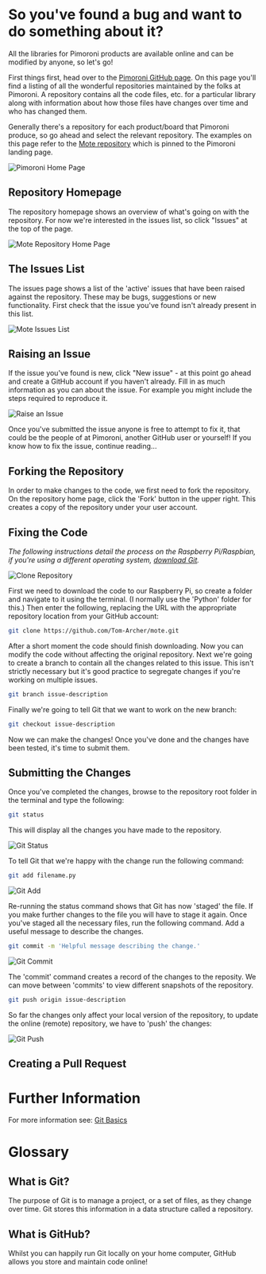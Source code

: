 # So you've found a bug and want to do something about it?

All the libraries for Pimoroni products are available online and can be modified by anyone, so let's go!

First things first, head over to the [Pimoroni GitHub page](https://github.com/pimoroni). On this page you'll find a listing of all the wonderful repositories maintained by the folks at Pimoroni. A repository contains all the code files, etc. for a particular library along with information about how those files have changes over time and who has changed them.

Generally there's a repository for each product/board that Pimoroni produce, so go ahead and select the relevant repository. The examples on this page refer to the [Mote repository](https://github.com/pimoroni/Mote) which is pinned to the Pimoroni landing page.

![Pimoroni Home Page](/images/2-Pimoroni-Github.png)

## Repository Homepage
The repository homepage shows an overview of what's going on with the repository. For now we're interested in the issues list, so click "Issues" at the top of the page.

![Mote Repository Home Page](/images/3-Pimoroni-Github-Mote.png)

## The Issues List
The issues page shows a list of the 'active' issues that have been raised against the repository. These may be bugs, suggestions or new functionality. First check that the issue you've found isn't already present in this list.

![Mote Issues List](/images/4-Pimoroni-Github-Mote-Issues.png)

## Raising an Issue
If the issue you've found is new, click "New issue" - at this point go ahead and create a GitHub account if you haven't already. Fill in as much information as you can about the issue. For example you might include the steps required to reproduce it. 

![Raise an Issue](/images/5-Pimoroni-Github-Mote-Issues-Raise.png)

Once you've submitted the issue anyone is free to attempt to fix it, that could be the people of at Pimoroni, another GitHub user or yourself! If you know how to fix the issue, continue reading...

## Forking the Repository

In order to make changes to the code, we first need to fork the repository. On the repository home page, click the 'Fork' button in the upper right. This creates a copy of the repository under your user account. 

## Fixing the Code
*The following instructions detail the process on the Raspberry Pi/Raspbian, if you're using a different operating system, [download Git](https://git-scm.com/downloads).*

![Clone Repository](/images/6-Personal-Github-Mote.png)

First we need to download the code to our Raspberry Pi, so create a folder and navigate to it using the terminal. (I normally use the 'Python' folder for this.) Then enter the following, replacing the URL with the appropriate repository location from your GitHub account: 

```bash
git clone https://github.com/Tom-Archer/mote.git
```

After a short moment the code should finish downloading. Now you can modify the code without affecting the original repository. Next we're going to create a branch to contain all the changes related to this issue. This isn't strictly necessary but it's good practice to segregate changes if you're working on multiple issues.

```bash
git branch issue-description
```

Finally we're going to tell Git that we want to work on the new branch:

```bash
git checkout issue-description
```

Now we can make the changes! Once you've done and the changes have been tested, it's time to submit them.

## Submitting the Changes

Once you've completed the changes, browse to the repository root folder in the terminal and type the following:

```bash
git status
```

This will display all the changes you have made to the repository.

![Git Status](/images/11-Git-Status.png)	

To tell Git that we're happy with the change run the following command: 

```bash
git add filename.py
```

![Git Add](/images/12-Git-Add.png)

Re-running the status command shows that Git has now 'staged' the file. If you make further changes to the file you will have to stage it again. Once you've staged all the necessary files, run the following command. Add a useful message to describe the changes.

```bash
git commit -m 'Helpful message describing the change.'
```

![Git Commit](/images/13-Git-Commit.png)	

The 'commit' command creates a record of the changes to the reposity. We can move between 'commits' to view different snapshots of the repository.

```bash
git push origin issue-description
```

So far the changes only affect your local version of the repository, to update the online (remote) repository, we have to 'push' the changes:

![Git Push](/images/14-Git-Push.png)

## Creating a Pull Request



# Further Information
For more information see: [Git Basics](https://git-scm.com/book/en/v2/Getting-Started-Git-Basics)

# Glossary
## What is Git?
The purpose of Git is to manage a project, or a set of files, as they change over time. Git stores this information in a data structure called a repository.

## What is GitHub?
Whilst you can happily run Git locally on your home computer, GitHub allows you store and maintain code online!
